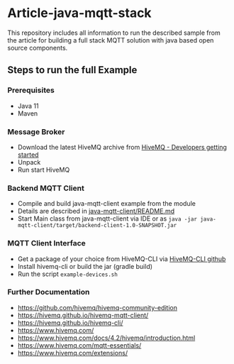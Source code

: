# Article-java-mqtt-stack
This repository includes all information to run the described sample from the article 
for building a full stack MQTT solution with java based open source components.

## Steps to run the full Example 

### Prerequisites
* Java 11 
* Maven  


### Message Broker
* Download the latest HiveMQ archive from [HiveMQ - Developers getting started](https://www.hivemq.com/developers/getting-started/)
* Unpack
* Run start HiveMQ

### Backend MQTT Client
* Compile and build java-mqtt-client example from the module
* Details are described in [java-mqtt-client/README.md](java-mqtt-client/README.md)
* Start Main class from java-mqtt-client via IDE or as
`java -jar java-mqtt-client/target/backend-client-1.0-SNAPSHOT.jar `

### MQTT Client Interface
* Get a package of your choice from HiveMQ-CLI via [HiveMQ-CLI github](https://github.com/hivemq/hivemq-cli)
* Install hivemq-cli or build the jar (gradle build)
* Run the script `example-devices.sh ` 


### Further Documentation
* https://github.com/hivemq/hivemq-community-edition
* https://hivemq.github.io/hivemq-mqtt-client/
* https://hivemq.github.io/hivemq-cli/
* https://www.hivemq.com/  
* https://www.hivemq.com/docs/4.2/hivemq/introduction.html
* https://www.hivemq.com/mqtt-essentials/  
* https://www.hivemq.com/extensions/

